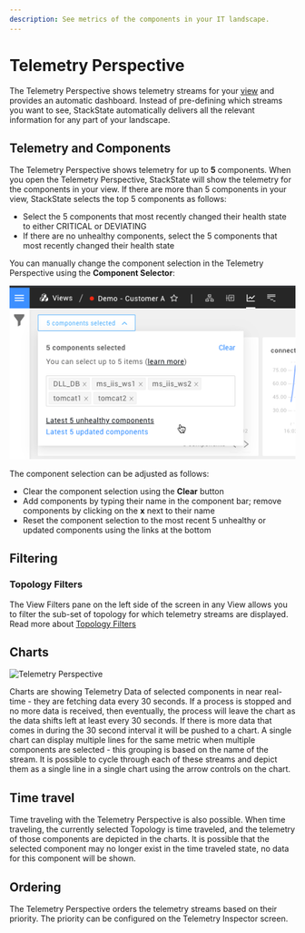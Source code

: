 ```yaml
---
description: See metrics of the components in your IT landscape.
---
```


# Telemetry Perspective

The Telemetry Perspective shows telemetry streams for your [view](./) and provides an automatic dashboard. Instead of pre-defining which streams you want to see, StackState automatically delivers all the relevant information for any part of your landscape.

## Telemetry and Components

The Telemetry Perspective shows telemetry for up to **5** components. When you open the Telemetry Perspective, StackState will show the telemetry for the components in your view. If there are more than 5 components in your view, StackState selects the top 5 components as follows:

* Select the 5 components that most recently changed their health state to either CRITICAL or DEVIATING
* If there are no unhealthy components, select the 5 components that most recently changed their health state

You can manually change the component selection in the Telemetry Perspective using the **Component Selector**:

![](../../.gitbook/assets/telemetry-components-selector%20%281%29.png)

The component selection can be adjusted as follows:

* Clear the component selection using the **Clear** button
* Add components by typing their name in the component bar; remove components by clicking on the **x** next to their name
* Reset the component selection to the most recent 5 unhealthy or updated components using the links at the bottom  

## Filtering

### Topology Filters

The View Filters pane on the left side of the screen in any View allows you to filter the sub-set of topology for which telemetry streams are displayed. Read more about [Topology Filters](filters.md#topology-filters)

## Charts

![Telemetry Perspective](../../.gitbook/assets/telemetry-perspective.png)

Charts are showing Telemetry Data of selected components in near real-time - they are fetching data every 30 seconds. If a process is stopped and no more data is received, then eventually, the process will leave the chart as the data shifts left at least every 30 seconds. If there is more data that comes in during the 30 second interval it will be pushed to a chart. A single chart can display multiple lines for the same metric when multiple components are selected - this grouping is based on the name of the stream. It is possible to cycle through each of these streams and depict them as a single line in a single chart using the arrow controls on the chart.

## Time travel

Time traveling with the Telemetry Perspective is also possible. When time traveling, the currently selected Topology is time traveled, and the telemetry of those components are depicted in the charts. It is possible that the selected component may no longer exist in the time traveled state, no data for this component will be shown.

## Ordering

The Telemetry Perspective orders the telemetry streams based on their priority. The priority can be configured on the Telemetry Inspector screen.

